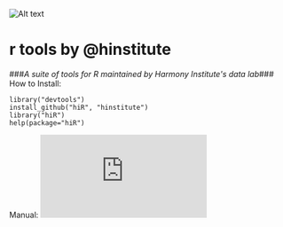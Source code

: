 ![Alt text](http://dl.dropbox.com/u/6535582/HI_Files/hiR/imgs/hidatalab.jpg)
# r tools by @hinstitute #
###_A suite of tools for R maintained by Harmony Institute's data lab_###
How to Install:

	library("devtools")
	install_github("hiR", "hinstitute")
	library("hiR")
	help(package="hiR")

Manual:	
![Alt text](http://dl.dropbox.com/u/6535582/HI_Files/hiR/imgs/hiR-manual.pdf)
